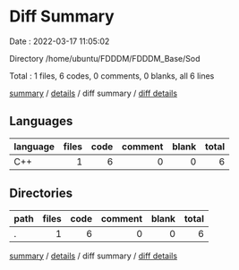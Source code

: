 # Diff Summary

Date : 2022-03-17 11:05:02

Directory /home/ubuntu/FDDDM/FDDDM_Base/Sod

Total : 1 files,  6 codes, 0 comments, 0 blanks, all 6 lines

[summary](results.md) / [details](details.md) / diff summary / [diff details](diff-details.md)

## Languages
| language | files | code | comment | blank | total |
| :--- | ---: | ---: | ---: | ---: | ---: |
| C++ | 1 | 6 | 0 | 0 | 6 |

## Directories
| path | files | code | comment | blank | total |
| :--- | ---: | ---: | ---: | ---: | ---: |
| . | 1 | 6 | 0 | 0 | 6 |

[summary](results.md) / [details](details.md) / diff summary / [diff details](diff-details.md)